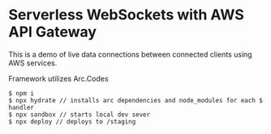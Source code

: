 # Serverless WebSockets with AWS API Gateway 

This is a demo of live data connections between connected clients using AWS services. 

Framework utilizes Arc.Codes 

```
$ npm i 
$ npx hydrate // installs arc dependencies and node_modules for each $ handler
$ npx sandbox // starts local dev sever
$ npx deploy // deploys to /staging 
``` 
